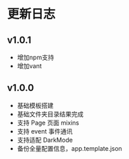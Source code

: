 # 更新日志

## v1.0.1

- 增加npm支持
- 增加vant

## v1.0.0

- 基础模板搭建
- 基础文件夹目录结果完成
- 支持 Page 页面 mixins
- 支持 event 事件通讯
- 支持适配 DarkMode
- 备份全量配置信息，app.template.json
